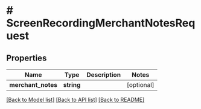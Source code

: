 # # ScreenRecordingMerchantNotesRequest

## Properties

Name | Type | Description | Notes
------------ | ------------- | ------------- | -------------
**merchant_notes** | **string** |  | [optional]

[[Back to Model list]](../../README.md#models) [[Back to API list]](../../README.md#endpoints) [[Back to README]](../../README.md)
